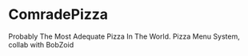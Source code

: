 # ComradePizza
Probably The Most Adequate Pizza In The World. 
Pizza Menu System, collab with BobZoid
